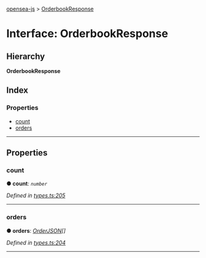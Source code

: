 [opensea-js](../README.md) > [OrderbookResponse](../interfaces/orderbookresponse.md)

# Interface: OrderbookResponse

## Hierarchy

**OrderbookResponse**

## Index

### Properties

* [count](orderbookresponse.md#count)
* [orders](orderbookresponse.md#orders)

---

## Properties

<a id="count"></a>

###  count

**● count**: *`number`*

*Defined in [types.ts:205](https://github.com/ProjectOpenSea/opensea-js/blob/b2e704f/src/types.ts#L205)*

___
<a id="orders"></a>

###  orders

**● orders**: *[OrderJSON](orderjson.md)[]*

*Defined in [types.ts:204](https://github.com/ProjectOpenSea/opensea-js/blob/b2e704f/src/types.ts#L204)*

___

